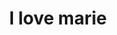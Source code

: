 ---
image_path: /images/i love marie barcode.gif
title: I love marie
weight: 4

offset:
    x: 2rem
    y: 11rem
---